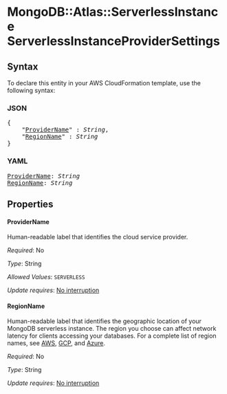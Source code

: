 # MongoDB::Atlas::ServerlessInstance ServerlessInstanceProviderSettings

## Syntax

To declare this entity in your AWS CloudFormation template, use the following syntax:

### JSON

<pre>
{
    "<a href="#providername" title="ProviderName">ProviderName</a>" : <i>String</i>,
    "<a href="#regionname" title="RegionName">RegionName</a>" : <i>String</i>
}
</pre>

### YAML

<pre>
<a href="#providername" title="ProviderName">ProviderName</a>: <i>String</i>
<a href="#regionname" title="RegionName">RegionName</a>: <i>String</i>
</pre>

## Properties

#### ProviderName

Human-readable label that identifies the cloud service provider.

_Required_: No

_Type_: String

_Allowed Values_: <code>SERVERLESS</code>

_Update requires_: [No interruption](https://docs.aws.amazon.com/AWSCloudFormation/latest/UserGuide/using-cfn-updating-stacks-update-behaviors.html#update-no-interrupt)

#### RegionName

Human-readable label that identifies the geographic location of your MongoDB serverless instance. The region you choose can affect network latency for clients accessing your databases. For a complete list of region names, see [AWS](https://docs.atlas.mongodb.com/reference/amazon-aws/#std-label-amazon-aws), [GCP](https://docs.atlas.mongodb.com/reference/google-gcp/), and [Azure](https://docs.atlas.mongodb.com/reference/microsoft-azure/).

_Required_: No

_Type_: String

_Update requires_: [No interruption](https://docs.aws.amazon.com/AWSCloudFormation/latest/UserGuide/using-cfn-updating-stacks-update-behaviors.html#update-no-interrupt)

